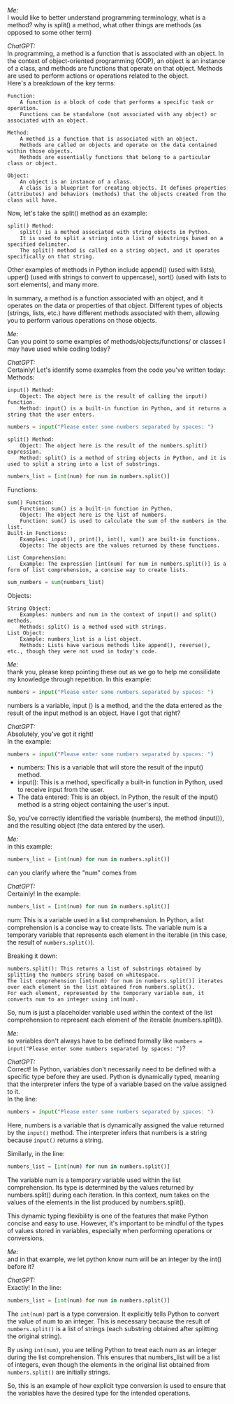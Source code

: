 *Me:*  
I would like to better understand programming terminology, what is a method? why is split() a method, what other things are methods (as opposed to some other term)  

*ChatGPT:*  
In programming, a method is a function that is associated with an object. In the context of object-oriented programming (OOP), an object is an instance of a class, and methods are functions that operate on that object. Methods are used to perform actions or operations related to the object.  
Here's a breakdown of the key terms:

    Function:
        A function is a block of code that performs a specific task or operation.
        Functions can be standalone (not associated with any object) or associated with an object.

    Method:
        A method is a function that is associated with an object.
        Methods are called on objects and operate on the data contained within those objects.
        Methods are essentially functions that belong to a particular class or object.

    Object:
        An object is an instance of a class.
        A class is a blueprint for creating objects. It defines properties (attributes) and behaviors (methods) that the objects created from the class will have.

Now, let's take the split() method as an example:

    split() Method:
        split() is a method associated with string objects in Python.
        It is used to split a string into a list of substrings based on a specified delimiter.
        The split() method is called on a string object, and it operates specifically on that string.

Other examples of methods in Python include append() (used with lists), upper() (used with strings to convert to uppercase), sort() (used with lists to sort elements), and many more.

In summary, a method is a function associated with an object, and it operates on the data or properties of that object. Different types of objects (strings, lists, etc.) have different methods associated with them, allowing you to perform various operations on those objects.  

*Me:*  
Can you point to some examples of methods/objects/functions/ or classes I may have used while coding today?  

*ChatGPT:*  
Certainly! Let's identify some examples from the code you've written today:  
Methods:  

    input() Method:
        Object: The object here is the result of calling the input() function.
        Method: input() is a built-in function in Python, and it returns a string that the user enters.  

```python
numbers = input("Please enter some numbers separated by spaces: ")
```

    split() Method:
        Object: The object here is the result of the numbers.split() expression.
        Method: split() is a method of string objects in Python, and it is used to split a string into a list of substrings.

```python
numbers_list = [int(num) for num in numbers.split()]
```
Functions:  

    sum() Function:
        Function: sum() is a built-in function in Python.
        Object: The object here is the list of numbers.
        Function: sum() is used to calculate the sum of the numbers in the list.
    Built-in Functions:
        Examples: input(), print(), int(), sum() are built-in functions.
        Objects: The objects are the values returned by these functions.

    List Comprehension:
        Example: The expression [int(num) for num in numbers.split()] is a form of list comprehension, a concise way to create lists.

```python
sum_numbers = sum(numbers_list)
```

Objects:

    String Object:
        Examples: numbers and num in the context of input() and split() methods.
        Methods: split() is a method used with strings.
    List Object:
        Example: numbers_list is a list object.
        Methods: Lists have various methods like append(), reverse(), etc., though they were not used in today's code.

*Me:*  
thank you, please keep pointing these out as we go to help me consilidate my knowledge through repetition.
In this example:  
```py
numbers = input("Please enter some numbers separated by spaces: ")
```

numbers is a variable, input () is a method, and the the data entered as the result of the input method is an object. Have I got that right?  

*ChatGPT:*  
Absolutely, you've got it right!  
In the example:  
```python
numbers = input("Please enter some numbers separated by spaces: ")
```
* numbers: This is a variable that will store the result of the input() method.  
* input(): This is a method, specifically a built-in function in Python, used to receive input from the user.  
* The data entered: This is an object. In Python, the result of the input() method is a string object containing the user's input.  
  
So, you've correctly identified the variable (numbers), the method (input()), and the resulting object (the data entered by the user).

*Me:*  
in this example:  
```py
numbers_list = [int(num) for num in numbers.split()]
```

can you clarify where the "num" comes from

*ChatGPT:*  
Certainly! In the example:  
```python
numbers_list = [int(num) for num in numbers.split()]
```
num: This is a variable used in a list comprehension. In Python, a list comprehension is a concise way to create lists. The variable num is a temporary variable that represents each element in the iterable (in this case, the result of `numbers.split()`).

Breaking it down:

    numbers.split(): This returns a list of substrings obtained by splitting the numbers string based on whitespace.
    The list comprehension [int(num) for num in numbers.split()] iterates over each element in the list obtained from numbers.split().
    For each element, represented by the temporary variable num, it converts num to an integer using int(num).

So, num is just a placeholder variable used within the context of the list comprehension to represent each element of the iterable (numbers.split()).  

*Me:*  
so variables don't always have to be defined formally like `numbers = input("Please enter some numbers separated by spaces: ")`?  

*ChatGPT:*  
Correct! In Python, variables don't necessarily need to be defined with a specific type before they are used. Python is dynamically typed, meaning that the interpreter infers the type of a variable based on the value assigned to it.  
In the line:  
```python
numbers = input("Please enter some numbers separated by spaces: ")
```
Here, numbers is a variable that is dynamically assigned the value returned by the `input()` method. The interpreter infers that numbers is a string because `input()` returns a string.  

Similarly, in the line:  
```python
numbers_list = [int(num) for num in numbers.split()]
```
The variable num is a temporary variable used within the list comprehension. Its type is determined by the values returned by numbers.split() during each iteration. In this context, num takes on the values of the elements in the list produced by numbers.split().

This dynamic typing flexibility is one of the features that make Python concise and easy to use. However, it's important to be mindful of the types of values stored in variables, especially when performing operations or conversions.  

*Me:*  
and in that example, we let python know num will be an integer by the int() before it?  

*ChatGPT:*  
Exactly! In the line:
```python
numbers_list = [int(num) for num in numbers.split()]
```

The `int(num)` part is a type conversion. It explicitly tells Python to convert the value of num to an integer. This is necessary because the result of `numbers.split()` is a list of strings (each substring obtained after splitting the original string).

By using `int(num)`, you are telling Python to treat each num as an integer during the list comprehension. This ensures that numbers_list will be a list of integers, even though the elements in the original list obtained from `numbers.split()` are initially strings.

So, this is an example of how explicit type conversion is used to ensure that the variables have the desired type for the intended operations.